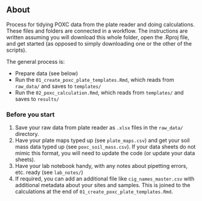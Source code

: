 ## About 

Process for tidying POXC data from the plate reader and doing calculations. These files and folders are connected in a workflow. The instructions are written assuming you will download this whole folder, open the .Rproj file, and get started (as opposed to simply downloading one or the other of the scripts).

The general process is: 

- Prepare data (see below) 
- Run the `01_create_poxc_plate_templates.Rmd`, which reads from `raw_data/` and saves to `templates/` 
- Run the `02_poxc_calculation.Rmd`, which reads from `templates/` and saves to `results/`

### Before you start 

1. Save your raw data from plate reader as `.xlsx` files in the `raw_data/` directory.  
2. Have your plate maps typed up (see `plate_maps.csv`) and get your soil mass data typed up (see `poxc_soil_mass.csv`). If your data sheets do not mimic this format, you will need to update the code (or update your data sheets).  
3. Have your lab notebook handy, with any notes about pipetting errors, etc. ready (see `lab_notes/`)  
3. If required, you can add an additional file like `cig_names_master.csv` with additional metadata about your sites and samples. This is joined to the calculations at the end of `01_create_poxc_plate_templates.Rmd`.  